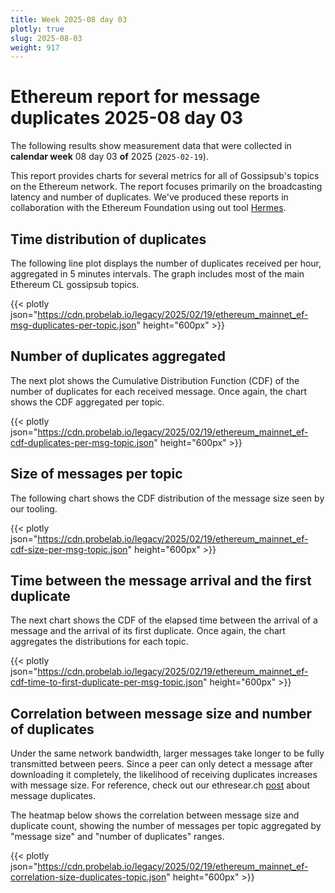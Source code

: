 ```yaml
---
title: Week 2025-08 day 03
plotly: true
slug: 2025-08-03
weight: 917
---
```


# Ethereum report for message duplicates 2025-08 day 03

The following results show measurement data that were collected in **calendar week** 08  day 03 **of** 
2025 (`2025-02-19`).

This report provides charts for several metrics for all of Gossipsub's topics on the Ethereum network.
The report focuses primarily on the broadcasting latency and number of duplicates.
We've produced these reports in collaboration with the Ethereum Foundation using out tool [Hermes](/tools/hermes/).

## Time distribution of duplicates

The following line plot displays the number of duplicates received per hour, aggregated in 5 minutes intervals.
The graph includes most of the main Ethereum CL gossipsub topics. 

{{< plotly json="https://cdn.probelab.io/legacy/2025/02/19/ethereum_mainnet_ef-msg-duplicates-per-topic.json" height="600px" >}}

## Number of duplicates aggregated 

The next plot shows the Cumulative Distribution Function (CDF) of the number of duplicates for each received message.
Once again, the chart shows the CDF aggregated per topic.

{{< plotly json="https://cdn.probelab.io/legacy/2025/02/19/ethereum_mainnet_ef-cdf-duplicates-per-msg-topic.json" height="600px" >}}

## Size of messages per topic

The following chart shows the CDF distribution of the message size seen by our tooling. 

{{< plotly json="https://cdn.probelab.io/legacy/2025/02/19/ethereum_mainnet_ef-cdf-size-per-msg-topic.json" height="600px" >}}

## Time between the message arrival and the first duplicate

The next chart shows the CDF of the elapsed time between the arrival of a message and the arrival of its first duplicate.
Once again, the chart aggregates the distributions for each topic.

{{< plotly json="https://cdn.probelab.io/legacy/2025/02/19/ethereum_mainnet_ef-cdf-time-to-first-duplicate-per-msg-topic.json" height="600px" >}}

## Correlation between message size and number of duplicates
Under the same network bandwidth, larger messages take longer to be fully transmitted between peers. Since a peer can only detect a message after downloading it completely, the likelihood of receiving duplicates increases with message size.
For reference, check out our ethresear.ch [post](https://ethresear.ch/t/number-duplicate-messages-in-ethereums-gossipsub-network/19921#cdf-of-duplicate-messages-7) about message duplicates.

The heatmap below shows the correlation between message size and duplicate count, showing the number of messages per topic aggregated by "message size" and "number of duplicates" ranges.

{{< plotly json="https://cdn.probelab.io/legacy/2025/02/19/ethereum_mainnet_ef-correlation-size-duplicates-topic.json" height="600px" >}}